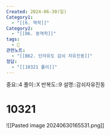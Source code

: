 ```yaml
---
Created: 2024-06-30(일)
Category1:
  - "[[6. 역학]]"
Category2:
  - "[[06. 동역학]]"
tags:
  - 🧮
관련노트:
  - "[[B62. 단자유도 감쇠 자유진동]]"
정답:
  - "[[10321 풀이]]"
---
```

중요::4
풀이::X
반복도::9
설명::감쇠자유진동
#  10321

![[Pasted image 20240630165531.png]]